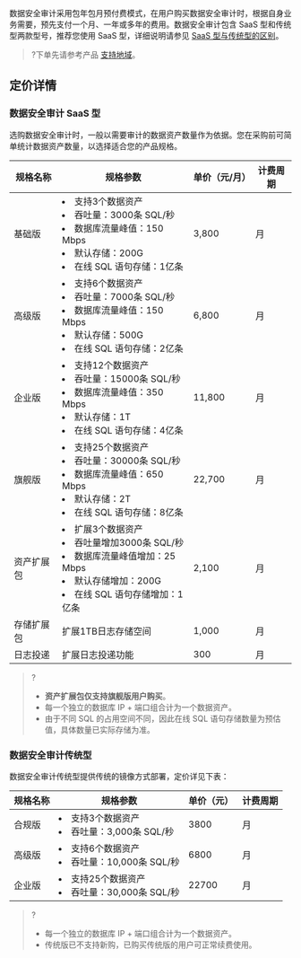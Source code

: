数据安全审计采用包年包月预付费模式，在用户购买数据安全审计时，根据自身业务需要，预先支付一个月、一年或多年的费用。数据安全审计包含 SaaS 型和传统型两款型号，推荐您使用 SaaS 型，详细说明请参见 [SaaS 型与传统型的区别](https://cloud.tencent.com/document/product/856/64701)。
>?下单先请参考产品 [支持地域](https://cloud.tencent.com/document/product/856/73598)。

## 定价详情
### 数据安全审计 SaaS 型
选购数据安全审计时，一般以需要审计的数据资产数量作为依据。您在采购前可简单统计数据资产数量，以选择适合您的产品规格。

| **规格名称** | 规格参数                                                     | **单价（元/月）** | **计费周期** |
| ------------ | ------------------------------------------------------------ | -------------- | ------------ |
| 基础版       | <li>支持3个数据资产</li><li>吞吐量：3000条 SQL/秒</li><li>数据库流量峰值：150 Mbps</li><li>默认存储：200G</li><li>在线 SQL 语句存储：1亿条</li>| 3,800           | 月           |
| 高级版       | <li>支持6个数据资产</li><li>吞吐量：7000条 SQL/秒</li><li>数据库流量峰值：150 Mbps</li><li>默认存储：500G</li><li>在线 SQL 语句存储：2亿条 </li>       | 6,800           | 月           |
| 企业版       | <li>支持12个数据资产</li><li>吞吐量：15000条 SQL/秒</li><li>数据库流量峰值：350 Mbps</li><li>默认存储：1T</li><li>在线 SQL 语句存储：4亿条</li>     | 11,800          | 月           |
| 旗舰版       | <li>支持25个数据资产</li><li>吞吐量：30000条 SQL/秒</li><li>数据库流量峰值：650 Mbps</li><li>默认存储：2T</li><li>在线 SQL 语句存储：8亿条</li>        | 22,700          | 月           |
| 资产扩展包   |<li>扩展3个数据资产</li><li>吞吐量增加3000条 SQL/秒</li><li>数据库流量峰值增加：25 Mbps</li><li>默认存储增加：200G</li><li>在线 SQL 语句存储增加：1亿条</li> | 2,100           | 月           |
| 存储扩展包   | 扩展1TB日志存储空间                                          | 1,000           | 月           |
| 日志投递   | 扩展日志投递功能                                          | 300           | 月           |

>?
>- **资产扩展包仅支持旗舰版用户购买**。
>- 每一个独立的数据库 IP + 端口组合计为一个数据资产。
>- 由于不同 SQL 的占用空间不同，因此在线 SQL 语句存储数量为预估值，具体数量已实际存储为准。
### 数据安全审计传统型
数据安全审计传统型提供传统的镜像方式部署，定价详见下表：

| **规格名称** | **规格参数**         | **单价（元）** | **计费周期** |
| ------------ | ---------------- | -------------- | ------------ |
| 合规版       | <li>支持3个数据资产</li><li>吞吐量：3,000条 SQL/秒</li>	  | 3800           | 月           |
| 高级版       | <li>支持6个数据资产</li><li>吞吐量：10,000条 SQL/秒</li>  | 6800           | 月           |
| 企业版       | <li>支持25个数据资产</li><li>吞吐量：30,000条 SQL/秒</li>	 | 22700          | 月           |

>?
>- 每一个独立的数据库 IP + 端口组合计为一个数据资产。
>- 传统版已不支持新购，已购买传统版的用户可正常续费使用。

